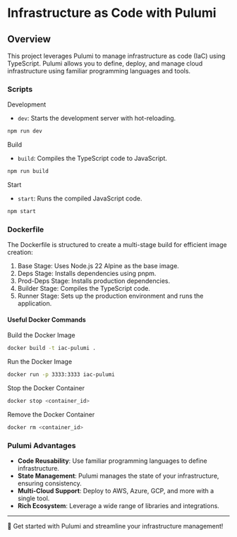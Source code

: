 # Infrastructure as Code with Pulumi

## Overview

This project leverages Pulumi to manage infrastructure as code (IaC) using TypeScript. Pulumi allows you to define, deploy, and manage cloud infrastructure using familiar programming languages and tools.

### Scripts

Development

- `dev`: Starts the development server with hot-reloading.

```sh
npm run dev
```

Build

- `build`: Compiles the TypeScript code to JavaScript.

```sh
npm run build
```

Start

- `start`: Runs the compiled JavaScript code.

```sh
npm start
```

### Dockerfile

The Dockerfile is structured to create a multi-stage build for efficient image creation:

1. Base Stage: Uses Node.js 22 Alpine as the base image.
2. Deps Stage: Installs dependencies using pnpm.
3. Prod-Deps Stage: Installs production dependencies.
4. Builder Stage: Compiles the TypeScript code.
5. Runner Stage: Sets up the production environment and runs the application.

#### Useful Docker Commands

Build the Docker Image

```sh
docker build -t iac-pulumi .
```

Run the Docker Image

```sh
docker run -p 3333:3333 iac-pulumi
```

Stop the Docker Container

```sh
docker stop <container_id>
```

Remove the Docker Container

```sh
docker rm <container_id>
```

### Pulumi Advantages

- **Code Reusability**: Use familiar programming languages to define infrastructure.
- **State Management**: Pulumi manages the state of your infrastructure, ensuring consistency.
- **Multi-Cloud Support**: Deploy to AWS, Azure, GCP, and more with a single tool.
- **Rich Ecosystem**: Leverage a wide range of libraries and integrations.

---

🚀 Get started with Pulumi and streamline your infrastructure management!
